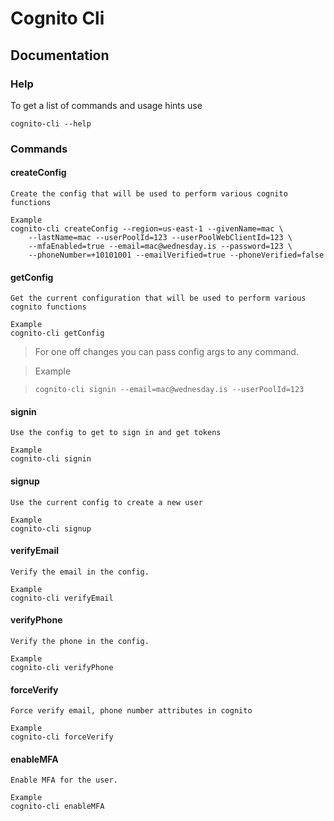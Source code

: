 # Cognito Cli

## Documentation

### Help

To get a list of commands and usage hints use

```
cognito-cli --help
```

### Commands

#### createConfig

    Create the config that will be used to perform various cognito functions

    Example
    cognito-cli createConfig --region=us-east-1 --givenName=mac \
        --lastName=mac --userPoolId=123 --userPoolWebClientId=123 \
        --mfaEnabled=true --email=mac@wednesday.is --password=123 \
        --phoneNumber=+10101001 --emailVerified=true --phoneVerified=false

#### getConfig

    Get the current configuration that will be used to perform various cognito functions
    
    Example
    cognito-cli getConfig


> For one off changes you can pass config args to any command. 

> Example

> ```
> cognito-cli signin --email=mac@wednesday.is --userPoolId=123
> ```


#### signin

    Use the config to get to sign in and get tokens
    
    Example
    cognito-cli signin

#### signup

    Use the current config to create a new user
    
    Example
    cognito-cli signup
    
    
#### verifyEmail

    Verify the email in the config. 
    
    Example
    cognito-cli verifyEmail

    
    
#### verifyPhone

    Verify the phone in the config. 
    
    Example
    cognito-cli verifyPhone
    
    
#### forceVerify

    Force verify email, phone number attributes in cognito 
    
    Example
    cognito-cli forceVerify

#### enableMFA

    Enable MFA for the user.  
    
    Example
    cognito-cli enableMFA